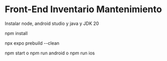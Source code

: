 # Front-End Inventario Mantenimiento

Instalar node, android studio y java y JDK 20

npm install

npx expo prebuild --clean

npm start o npm run android o npm run ios
